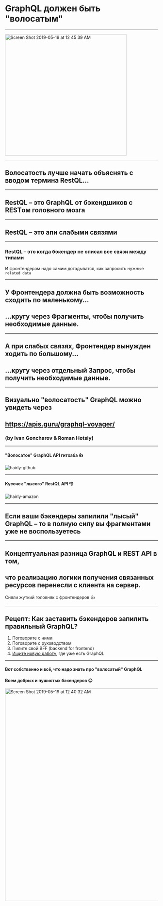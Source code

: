 
# GraphQL должен быть <span class="red">"волосатым"</span>

-----

<a href="https://user-images.githubusercontent.com/1946920/57199292-26073300-6f9f-11e9-886d-0cd8d84eac16.png" target="_blank"><img style="width: 400px;" class="plain" alt="Screen Shot 2019-05-19 at 12 45 39 AM" src="https://user-images.githubusercontent.com/1946920/57974374-d3833900-79d8-11e9-9302-1ec7e530bea8.png">
</a>

-----

## Волосатость лучше начать объяснять с вводом термина <span class="red">RestQL</span>...

-----

## <span class="red">RestQL</span> – это GraphQL от бэкендшиков с RESTом головного мозга

-----

## <span class="red">RestQL</span> – это апи слабыми связями

-----

### <span class="red">RestQL</span> – это когда бэкендер не описал все связи между типами

<span>И фронтендерам надо самим догадыватся, как запросить нужные `related data`</span> <!-- .element: class="fragment" -->

-----

## У Фронтендера должна быть возможность <span class="green">сходить по маленькому...</span>

<h2 class="fragment"><span class="green">...кругу</span> через Фрагменты, чтобы получить необходимые данные.</h2>

-----

## А при слабых связях, Фронтендер вынужден <span class="red">ходить по большому...</span>

<h2 class="fragment"><span class="red">...кругу</span> через отдельный Запрос, чтобы получить необходимые данные.</h2>

-----

## Визуально "волосатость" GraphQL можно увидеть через <!-- .element: class="orange" -->

## <https://apis.guru/graphql-voyager/>

### (by Ivan Goncharov & Roman Hotsiy)

-----

#### "Волосатое" GraphQL API гитхаба  👍 <!-- .element: class="green" -->

![hairly-github](https://user-images.githubusercontent.com/1946920/57200267-b0ee2a80-6fab-11e9-9c76-6053abe48ecd.jpg)

-----

#### Кусочек "лысого" RestQL API 👎 <!-- .element: class="red" -->

![hairly-amazon](https://user-images.githubusercontent.com/1946920/57200270-b3e91b00-6fab-11e9-9d65-e6f794ea42f5.jpg) <!-- .element: style="max-width: 600px" -->

-----

## Если ваши бэкендеры запилили <span class="red">"лысый" GraphQL</span> – то в полную силу вы <span class="red">фрагментами уже не воспользуетесь</span>

-----

## Концептуальная разница GraphQL и REST API в том,

## что реализацию логики получения связанных ресурсов перенесли с клиента на сервер. <!-- .element: class="fragment green" -->

Сняли жуткий головняк с фронтендеров 👍 <!-- .element: class="fragment" -->

-----

## Рецепт: Как заставить бэкендеров запилить правильный GraphQL? <!-- .element: class="orange" -->

1. <span>Поговорите с ними</span> <!-- .element: class="fragment" -->
2. <span>Поговорите с руководством</span>  <!-- .element: class="fragment" -->
3. <span>Пилите свой BFF (backend for frontend)</span>  <!-- .element: class="fragment" -->
4. <span>[Ищите новую работу](https://graphql.jobs/), где уже есть GraphQL</span> <!-- .element: class="fragment" -->

-----

#### Вот собственно и всё, что надо знать про <span class="red">"волосатый"</span> GraphQL

#### Всем добрых и пушистых бэкендеров 😉 <!-- .element: class="fragment green" -->

<a href="https://user-images.githubusercontent.com/1946920/57199295-299aba00-6f9f-11e9-9f42-29c9ad6f2993.png" target="_blank">
<img style="width: 700px;" class="plain" alt="Screen Shot 2019-05-19 at 12 40 32 AM" src="https://user-images.githubusercontent.com/1946920/57974370-cf571b80-79d8-11e9-9ef3-d6aa23d5c2a5.png">
</a>